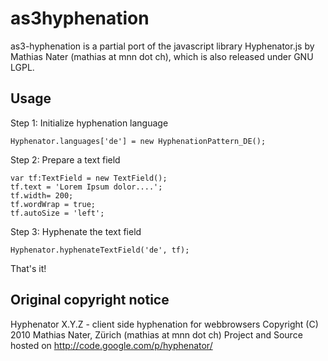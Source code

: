 as3hyphenation
==============

as3-hyphenation is a partial port of the javascript library Hyphenator.js by Mathias Nater (mathias at mnn dot ch), which is also released under GNU LGPL.

Usage
-----

Step 1: Initialize hyphenation language

	Hyphenator.languages['de'] = new HyphenationPattern_DE();

Step 2: Prepare a text field

	var tf:TextField = new TextField();
	tf.text = 'Lorem Ipsum dolor....';
	tf.width= 200;
	tf.wordWrap = true;
	tf.autoSize = 'left';

Step 3: Hyphenate the text field

	Hyphenator.hyphenateTextField('de', tf);
	
That's it!

Original copyright notice
-------------------------

Hyphenator X.Y.Z - client side hyphenation for webbrowsers 
Copyright (C) 2010  Mathias Nater, Zürich (mathias at mnn dot ch)
Project and Source hosted on http://code.google.com/p/hyphenator/